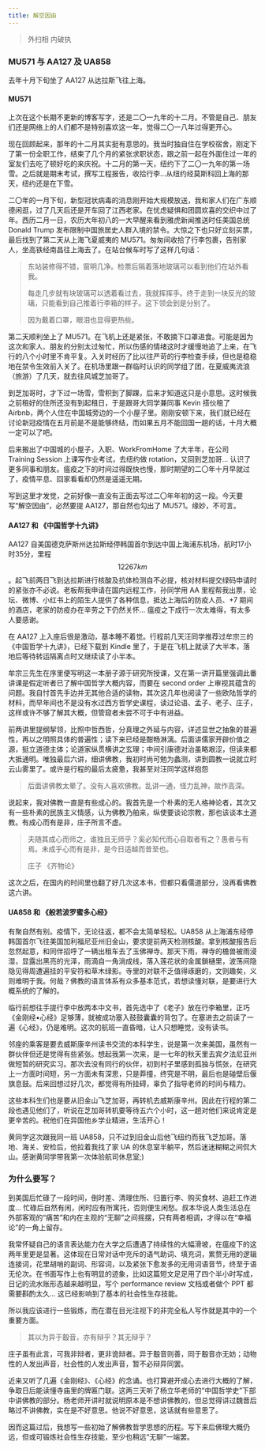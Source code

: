 ```yaml
---
title: 解空因由
---
```


> 外扫相 内破执<!--more-->

### MU571 与 AA127 及 UA858

去年十月下旬坐了 AA127 从达拉斯飞往上海。

#### MU571

上次在这个长期不更新的博客写字，还是二〇一九年的十二月。不管是自己、朋友们还是网络上的人们都不是特别喜欢这一年，觉得二〇一八年过得更开心。

现在回顾起来，那年的十二月其实挺有意思的。我当时独自住在学校宿舍，刚定下了第一份全职工作，结束了几个月的紧张求职状态，跟之前一起在外面住过一年的室友们去吃了顿好吃的来庆祝。十二月的第一天，纽约下了二〇一九年的第一场雪。之后就是期末考试，撰写工程报告，收拾行李...从纽约经莫斯科回上海的那天，纽约还是在下雪。

二〇年的一月下旬，新型冠状病毒的消息刚开始大规模放送，我和家人们在广东顺德闲逛，过了几天后还是开车回了江西老家。在忧虑疑惧和团圆欢喜的交织中过了年。西历二月一日，农历大年初八的一大早醒来看到雅虎新闻推送时任美国总统 Donald Trump 发布限制中国旅居史人群入境的禁令。大惊之下也只好立刻买票，最后找到了第二天从上海飞夏威夷的 MU571。匆匆间收拾了行李包裹，告别家人，坐高铁经南昌往上海去了。在站台候车时写了这样几句话：

> 东站装修得不错，窗明几净。检票后隔着落地玻璃可以看到他们在站外看我。
>
> 每走几步就有块玻璃可以透着看过去，我就挥挥手。终于走到一块反光的玻璃，只能看到自己推着行李箱的样子。这下领会到是分别了。
>
> 因为戴着口罩，眼泪也显得更热些。

第二天顺利坐上了 MU571。在飞机上还是紧张，不敢摘下口罩进食。可能是因为这次和家人、朋友的分别太过匆忙，所以伤感的情绪这时才缓慢地追了上来，在飞行的八个小时里不肯平复。入关时经历了比以往严苛的行李检查手续，但也是稳稳地在禁令生效前入关了。在机场里跟一群临时认识的同学组了团，在夏威夷流浪（旅游）了几天，就去往风城芝加哥了。

到芝加哥时，才下过一场雪，雪积到了脚踝，后来才知道这只是小意思。这时候我之前租好的住所还没有到起租日，于是跟哥大同学兼同事 Kevin 搭伙租了 Airbnb，两个人住在中国城旁边的一个小屋子里。刚刚安顿下来，我们就已经在讨论新冠疫情在五月前是不是能够终结，而如果五月不能回国一趟的话，十月大概一定可以了吧。

后来搬出了中国城的小屋子，入职、WorkFromHome 了大半年，在公司 Training Session 上课写作业考试，去纽约做 rotation，又回到芝加哥... 认识了更多同事和朋友。瘟疫之下的时间过得既快也慢，那时期望的二〇年十月早就过了，疫情平息、回家看看却仍然是遥遥无期。

写到这里才发觉，之前好像一直没有正面去写过二〇年年初的这一段。今天要写“解空因由”，必然要提 AA127，那自然也勾出了 MU571。缘妙，不可言。

#### AA127 和 《中国哲学十九讲》

AA127 自美国德克萨斯州达拉斯经停韩国首尔到达中国上海浦东机场，航时17小时35分，里程 $$12267 km$$。起飞前两日飞到达拉斯进行核酸及抗体检测自不必提，核对材料提交绿码申请时的紧张亦不必说。老板帮我申请在国内远程工作，孙同学用 AA 里程帮我出票，论坛、微博、小红书上的陌生人提供了各种信息，抵达上海后的防疫人员、+7 期间的酒店，老家的防疫办在辛劳之下仍然关怀... 瘟疫之下成行一次太难得，有太多人要感谢。

在 AA127 上入座后很是激动，基本睡不着觉。行程前几天汪同学推荐过牟宗三的《中国哲学十九讲》，已经下载到 Kindle 里了，于是在飞机上就读了大半本，落地后等待转运隔离点时又继续读了小半本。

牟宗三先生在序里便写明这一本册子源于研究所授课，又在第一讲开篇里强调此番讲课是假定听者已了解中国哲学大概内容，而要在 second order 上审视其蕴含的问题。我自忖首先手边并无其他合适的读物，其次这几年也阅读了一些欧陆哲学的材料，而早年间也不是没有水过西方哲学史课程，读过论语、孟子、老子、庄子，这样或许不够了解其大概，但管窥者未尝不可于中有进益。

前两讲里提纲挈领，比照中哲西哲，分真理之外延与内容，详述显世之抽象的普遍性，再以之明照具体的普遍性；读下来已经是酣畅淋漓。后面讲儒家开辟价值之源，挺立道德主体；论道家纵贯横讲之玄理；中间引康德对治虽略艰涩，但读来都大抵通明。唯独最后六讲，细讲佛教，我初时尚可勉为蠡测，讲到圆教一说就立时云山雾里了。或许是行程的最后太疲惫，我甚至对汪同学这样抱怨

> 后面讲佛教太晕了。没有人喜欢佛教。乱讲一通，怪力乱神，故作高深。

说起来，我对佛教一直是有些成心的。我首先是一个朴素的无人格神论者，其次又有一些朴素的民族主义情感，认为佛教乃舶来，纵使要谈论宗教，那也该谈本土道教。有成心而有是非，庄子所言不虚。

> 夫随其成心而师之，谁独且无师乎？奚必知代而心自取者有之？愚者与有焉。未成乎心而有是非，是今日适越而昔至也。
>
> 庄子 《齐物论》

这次之后，在国内的时间里也翻了好几次这本书，但都只看儒道部分，没再看佛教这六讲。

#### UA858 和 《般若波罗蜜多心经》

有聚自然有别。疫情下，无论往返，都不会太简单轻松。UA858 从上海浦东经停韩国首尔飞往美国加利福尼亚州旧金山，要求提前两天检测核酸。拿到核酸报告后忽然起意，和同伴招呼了一辆出租车去了玉佛禅寺。那天下雨，禅寺的檐兽被雨浸湿，显露出黑亮的光泽，雨滴自一角淌成线，落入莲花状的金属鎖樋里，波荡间隐隐见得周遭遍挂的平安符和草木绿影。寺里的对联不乏值得琢磨的，文则趣矣，义则难明于我。何哉？佛教的语言体系有众多基本范式，若想读懂对联，是要进行大概系统的了解的。

临行前想往手提行李中放两本中文书，首先选中了《老子》放在行李箱里，正巧《金刚经•心经》足够薄，就被成功塞入鼓鼓囊囊的背包了。在塞进去之前读了一遍《心经》，仍是难明。这次的航班一直昏暗，让人只想睡觉，没有读书。

邻座的乘客是要去威斯康辛州读书交流的本科学生，说是第一次来美国，虽然有一群伙伴但还是觉得有些紧张。想起我第一次来，是一七年的秋天里去宾夕法尼亚州做短暂的研究实习。那次去没有同行的伙伴，初到村子里感到孤独与慌张，在研究上一方面时间短，另一方面未有深思，只是莽撞，终究是不明，最后也是碰壁后偃旗息鼓。后来回想过好几次，都觉得有所挂碍，辜负了指导老师的时间与精力。

这些本科生们也是要从旧金山飞芝加哥，再转机去威斯康辛州。因此在行程的第二段也遇见他们了，听说在芝加哥转机要等待五六个小时，这一趟对他们来说肯定是更辛苦的。祝他们在异国他乡学业精进，生活开心！

黄同学这次跟我同一班 UA858，只不过到旧金山后他飞纽约而我飞芝加哥。落地、海关、安检后，他拉着我找了家 UA 的休息室半躺平，然后迷迷糊糊之间侃大山。感谢黄同学带我第一次体验航司休息室;)

### 为什么要写？

到美国后忙碌了一段时间，倒时差、清理住所、归置行李、购买食材、追赶工作进度... 忙碌后自然有闲，闲时应有所寓托，否则便生闲愁。叔本华说人类生活总在外部客观的“痛苦”和内在主观的“无聊”之间摇摆，只有两者相调，才得以在“幸福论”的一角上留存。

我常怀疑自己的语言表达能力在大学之后遭遇了持续性的大幅滑坡，在瘟疫下的这两年里更是显著。这体现在日常对话中充斥的语气助词、填充词，累赘无用的逻辑连接词，花里胡哨的副词、形容词，以及紧张下愈发多的无用词语音节，终至于语无伦次。在书面写作上也有明显的迹象，比如这篇短文足足用了四个半小时写成，日记的流水账形态越来越明显，写个 performance review 文档或者做个 PPT 都需要斟酌太久... 这已经影响到了基本的社会性生存技能。

所以我应该进行一些锻炼，而在潜在目光注视下的非完全私人写作就是其中的一个重要方面。

> 其以为异于鷇音，亦有辩乎？其无辩乎？

庄子虽有此言，可我非辩者，更非诡辩者。异于鷇音则善，同于鷇音亦无妨；动物性的人发出声音，社会性的人发出声音，暂不必辩异同罢。

近来又听了几遍《金刚经》、《心经》的念诵。也打算避开成心去进行大概的了解，争取日后能读懂寺庙里的牌匾门联。这两三天听了杨立华老师的“中国哲学史”下部中讲佛教的部分。杨老师开讲时就说明原本是不想讲佛教的，但总觉得讲过魏晋后略过不讲佛教，实在是不好意思。他说不好意思，这话就有些意思了。

因而这篇过后，我想写一些初始了解佛教哲学思想的历程。写下来后佛理大概仍远，但或可锻炼社会性生存技能，至少也稍远“无聊”一端罢。
